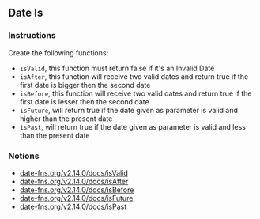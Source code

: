 ## Date Is

### Instructions

Create the following functions:

- `isValid`, this function must return false if it's an Invalid Date
- `isAfter`, this function will receive two valid dates and return true if the first date is bigger then the second date
- `isBefore`, this function will receive two valid dates and return true if the first date is lesser then the second date
- `isFuture`, will return true if the date given as parameter is valid and higher than the present date
- `isPast`, will return true if the date given as parameter is valid and less than the present date

### Notions

- [date-fns.org/v2.14.0/docs/isValid](https://date-fns.org/v2.14.0/docs/isValid)
- [date-fns.org/v2.14.0/docs/isAfter](https://date-fns.org/v2.14.0/docs/isAfter)
- [date-fns.org/v2.14.0/docs/isBefore](https://date-fns.org/v2.14.0/docs/isBefore)
- [date-fns.org/v2.14.0/docs/isFuture](https://date-fns.org/v2.14.0/docs/isFuture)
- [date-fns.org/v2.14.0/docs/isPast](https://date-fns.org/v2.14.0/docs/isPast)
